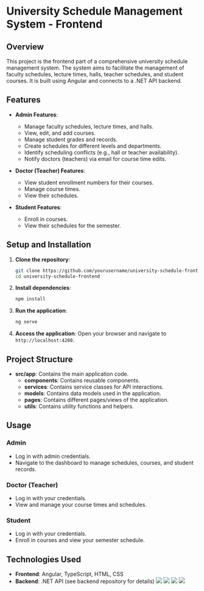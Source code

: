 # University Schedule Management System - Frontend

## Overview

This project is the frontend part of a comprehensive university schedule management system. The system aims to facilitate the management of faculty schedules, lecture times, halls, teacher schedules, and student courses. It is built using Angular and connects to a .NET API backend.

## Features

- **Admin Features**:
  - Manage faculty schedules, lecture times, and halls.
  - View, edit, and add courses.
  - Manage student grades and records.
  - Create schedules for different levels and departments.
  - Identify scheduling conflicts (e.g., hall or teacher availability).
  - Notify doctors (teachers) via email for course time edits.

- **Doctor (Teacher) Features**:
  - View student enrollment numbers for their courses.
  - Manage course times.
  - View their schedules.

- **Student Features**:
  - Enroll in courses.
  - View their schedules for the semester.

## Setup and Installation

1. **Clone the repository**:
    ```sh
    git clone https://github.com/yourusername/university-schedule-frontend.git
    cd university-schedule-frontend
    ```

2. **Install dependencies**:
    ```sh
    npm install
    ```

3. **Run the application**:
    ```sh
    ng serve
    ```

4. **Access the application**:
    Open your browser and navigate to `http://localhost:4200`.

## Project Structure

- **src/app**: Contains the main application code.
  - **components**: Contains reusable components.
  - **services**: Contains service classes for API interactions.
  - **models**: Contains data models used in the application.
  - **pages**: Contains different pages/views of the application.
  - **utils**: Contains utility functions and helpers.

## Usage

### Admin
- Log in with admin credentials.
- Navigate to the dashboard to manage schedules, courses, and student records.

### Doctor (Teacher)
- Log in with your credentials.
- View and manage your course times and schedules.

### Student
- Log in with your credentials.
- Enroll in courses and view your semester schedule.

## Technologies Used

- **Frontend**: Angular, TypeScript, HTML, CSS
- **Backend**: .NET API (see backend repository for details)
![](https://drive.google.com/file/d/1TQZRHDVTkMbALwgzwUGeoRVXY1D-WOvM/view?usp=sharing)
![](https://drive.google.com/file/d/151jvorTglxYBa949ZaK_h3bXK0bCEK_8/view?usp=sharing)
![](https://drive.google.com/file/d/1Hsj38zRktb4kIhxhRAn8jP2bYOV7XQ8x/view?usp=sharing)
![](https://drive.google.com/file/d/1QwqIg6uTpwwom9wpnSZVNz4uUx2wInbx/view?usp=sharing)
